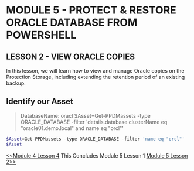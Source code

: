 # MODULE 5 - PROTECT & RESTORE ORACLE DATABASE FROM POWERSHELL

## LESSON 2 - VIEW ORACLE COPIES

In this lesson, we will learn how to view and manage Oracle copies on the Protection Storage, including extending the retention period of an existing backup.

## Identify our Asset

>DatabaseName: oracl
$Asset=Get-PPDMassets -type ORACLE_DATABASE -filter 'details.database.clusterName eq "oracle01.demo.local" and name eq "orcl"'

```Powershell
$Asset=Get-PPDMassets -type ORACLE_DATABASE -filter 'name eq "orcl"'
$Asset
```


























[<<Module 4 Lesson 4](./Module_4_4.md) This Concludes Module 5 Lesson 1 [Module 5 Lesson 2>>](./Module_5_2.md)
